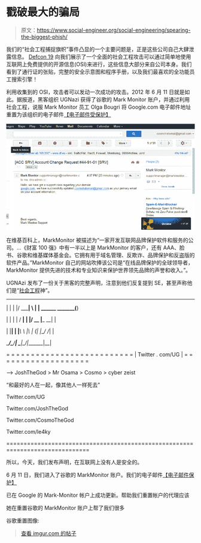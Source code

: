 # 戳破最大的骗局

> 原文：<https://www.social-engineer.org/social-engineering/spearing-the-biggest-phish/>

我们的“社会工程捕捉旗帜”事件凸显的一个主要问题是，正是这些公司自己大肆泄露信息。 [Defcon 19](https://www.social-engineer.com/social-engineering-capture-the-flag-report/ "Defcon 19 SECTF Report") 向我们展示了一个全面的社会工程攻击可以通过简单地使用互联网上免费提供的开源信息(OSI)来进行，这些信息大部分来自公司本身。我们看到了通行证的张贴，完整的安全示意图和程序手册，以及我们最喜欢的全功能员工搜索引擎！

利用收集到的 OSI，攻击者可以发动一次成功的攻击。2012 年 6 月 11 日就是如此。据报道，黑客组织 UGNazi 获得了谷歌的 Mark Monitor 账户，并通过利用社会工程，说服 Mark Monitor 员工 Olga Bougri 将 Google.com 电子邮件地址重置为该组织的电子邮件[【电子邮件受保护】](/cdn-cgi/l/email-protection)

[![](img/59df091f5f901def7e297faea18ae3a1.png "KDWja")](https://www.social-engineer.org/social-engineering/spearing-the-biggest-phish/attachment/kdwja/)

在维基百科上，MarkMonitor 被描述为“一家开发互联网品牌保护软件和服务的公司。…《财富 100 强》中有一半以上是 MarkMonitor 的客户，还有 AAA、脸书、谷歌和维基媒体基金会。它拥有用于域名管理、反欺诈、品牌保护和反盗版的软件产品。”MarkMonitor 自己的网站吹捧该公司是“在线品牌保护的全球领导者，MarkMonitor 提供先进的技术和专业知识来保护世界领先品牌的声誉和收入。”。

UGNAzi 发布了一份关于黑客的完整声明，注意到他们反复提到 SE，甚至声称他们是“[社会工程](https://www.social-engineer.org/framework/general-discussion/ "Social Engineering - What is it?")神”。

__ __ _______ ____ __ __

| | | |/ _____| \ | | ______ _______(__)

| | | | / __| \| |/ __ |___ __| |

| |__| | |___\ \ |\ | (__| |___/ /_| |

\________/\_______/__| \___|\____/_|_______|__|

= = = = = = = = = = = = = = = = = = = = = = = = = = | Twitter . com/UG | = = = = = = = = = = = = = = = = = = =

—> JoshTheGod > Mr Osama > Cosmo > cyber zeist

“和最好的人在一起，像其他人一样死去”

Twitter.com/UG

Twitter.com/JoshTheGod

Twitter.com/CosmoTheGod

Twitter.com/le4ky

==============================================================================

所以，今天，我们发布声明，在互联网上没有人是安全的。

6 月 11 日，我们进入了谷歌的 MarkMonitor 账户。我们的电子邮件[【电子邮件保护】](/cdn-cgi/l/email-protection)

已在 Google 的 Mark-Monitor 帐户上成功更新。帮助我们重置帐户的代理应该

她在重置谷歌的 MarkMonitor 账户上帮了我们很多

谷歌重置图像:

> [查看 imgur.com 的帖子](https://imgur.com/KDWja)